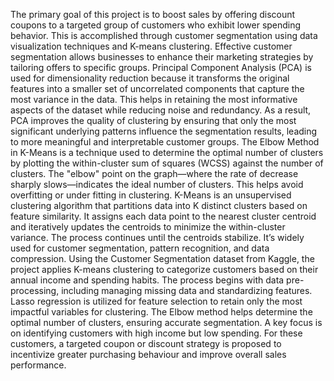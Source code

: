 The primary goal of this project is to boost sales by offering discount coupons to a targeted group of customers who exhibit lower spending behavior. This is accomplished through customer segmentation using data visualization techniques and K-means clustering. Effective customer segmentation allows businesses to enhance their marketing strategies by tailoring offers to specific groups.
Principal Component Analysis (PCA) is used for dimensionality reduction because it transforms the original features into a smaller set of uncorrelated components that capture the most variance in the data. This helps in retaining the most informative aspects of the dataset while reducing noise and redundancy. As a result, PCA improves the quality of clustering by ensuring that only the most significant underlying patterns influence the segmentation results, leading to more meaningful and interpretable customer groups.
The Elbow Method in K-Means is a technique used to determine the optimal number of clusters by plotting the within-cluster sum of squares (WCSS) against the number of clusters. The "elbow" point on the graph—where the rate of decrease sharply slows—indicates the ideal number of clusters. This helps avoid overfitting or under fitting in clustering.
K-Means is an unsupervised clustering algorithm that partitions data into K distinct clusters based on feature similarity. It assigns each data point to the nearest cluster centroid and iteratively updates the centroids to minimize the within-cluster variance. The process continues until the centroids stabilize. It’s widely used for customer segmentation, pattern recognition, and data compression.
Using the Customer Segmentation dataset from Kaggle, the project applies K-means clustering to categorize customers based on their annual income and spending habits. The process begins with data pre-processing, including managing missing data and standardizing features. Lasso regression is utilized for feature selection to retain only the most impactful variables for clustering.
The Elbow method helps determine the optimal number of clusters, ensuring accurate segmentation. A key focus is on identifying customers with high income but low spending. For these customers, a targeted coupon or discount strategy is proposed to incentivize greater purchasing behaviour and improve overall sales performance.
